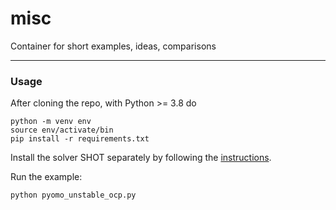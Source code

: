 # misc
Container for short examples, ideas, comparisons

---

### Usage

After cloning the repo, with Python >= 3.8 do

```
python -m venv env
source env/activate/bin
pip install -r requirements.txt
```

Install the solver SHOT separately by following the [instructions](https://shotsolver.dev/shot/using-shot/getting-started).

Run the example:
```
python pyomo_unstable_ocp.py
```


